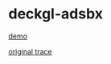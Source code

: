 # deckgl-adsbx

[demo](https://engelsjk.github.io/deckgl-adsbx/)

[original trace](https://globe.adsbexchange.com/?icao=abca00,ab1fbb&lat=29.011&lon=-86.441&zoom=7.0&showTrace=2021-03-17)
